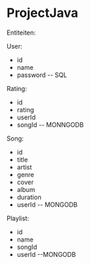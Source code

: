 # ProjectJava

Entiteiten:

User:
- id
- name
- password
-- SQL

Rating:
- id
- rating
- userId
- songId
-- MONNGODB

Song:
- id
- title
- artist
- genre
- cover
- album
- duration
- userId
-- MONGODB

Playlist:
- id
- name
- songId
- userId
--MONGODB
